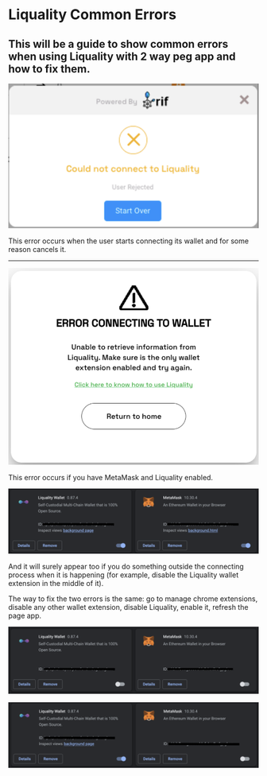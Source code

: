 # Liquality Common Errors

## This will be a guide to show common errors when using Liquality with 2 way peg app and how to fix them.

![User Rejected error](/assets/img/guides/two-way-peg-app/liquality/common-errors/1-common-errors.png)

This error occurs when the user starts connecting its wallet and for some reason cancels it.


---

![Error connecting](/assets/img/guides/two-way-peg-app/liquality/common-errors/2-common-errors.png)

This error occurs if you have MetaMask and Liquality enabled. 

![MetaMask and Liquality enabled](/assets/img/guides/two-way-peg-app/liquality/common-errors/3-common-errors.png)

And it will surely appear too if you do something outside the connecting process when it is happening (for example, disable the Liquality wallet extension in the middle of it).

The way to fix the two errors is the same: go to manage chrome extensions, disable any other wallet extension, disable Liquality, enable it, refresh the page app.

![Disable extensions](/assets/img/guides/two-way-peg-app/liquality/common-errors/4-common-errors.png)

![Enable Liquality](/assets/img/guides/two-way-peg-app/liquality/common-errors/5-common-errors.png)
